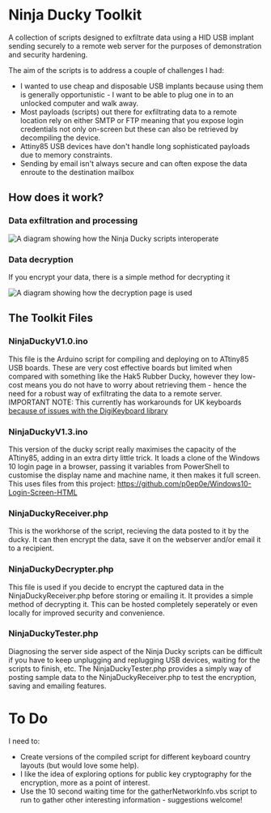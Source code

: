 # Ninja Ducky Toolkit

A collection of scripts designed to exfiltrate data using a HID USB implant sending securely to a remote web server for the purposes of demonstration and security hardening.

The aim of the scripts is to address a couple of challenges I had:

 - I wanted to use cheap and disposable USB implants because using them is generally opportunistic - I want to be able to plug one in to an unlocked computer and walk away.
 - Most payloads (scripts) out there for exfiltrating data to a remote location rely on either SMTP or FTP meaning that you expose login credentials not only on-screen but these can also be retrieved by decompiling the device.
 - Attiny85 USB devices have don't handle long sophisticated payloads due to memory constraints.
 - Sending by email isn't always secure and can often expose the data enroute to the destination mailbox

## How does it work?

### Data exfiltration and processing

![A diagram showing how the Ninja Ducky scripts interoperate](http://bobmckay.com/wp-content/uploads/2022/08/Ninja-Ducky-Diagram-Part1.jpg)

### Data decryption
If you encrypt your data, there is a simple method for decrypting it

![A diagram showing how the decryption page is used](http://bobmckay.com/wp-content/uploads/2022/08/Ninja-Ducky-Diagram-Part2.jpg)

## The Toolkit Files

### NinjaDuckyV1.0.ino
This file is the Arduino script for compiling and deploying on to ATtiny85 USB boards.  These are very cost effective boards but limited when compared with something like the Hak5 Rubber Ducky, however they low-cost means you do not have to worry about retrieving them - hence the need for a robust way of exfiltrating the data to a remote server.  IMPORTANT NOTE: This currently has workarounds for UK keyboards [because of issues with the DigiKeyboard library](https://bobmckay.com/i-t-support-networking/using-the-digispark-digikeyboard-h-library-with-uk-keyboards/)

### NinjaDuckyV1.3.ino
This version of the ducky script really maximises the capacity of the ATtiny85, adding in an extra dirty little trick.  It loads a clone of the Windows 10 login page in a browser, passing it variables from PowerShell to customise the display name and machine name, it then makes it full screen.  This uses files from this project: https://github.com/p0ep0e/Windows10-Login-Screen-HTML

### NinjaDuckyReceiver.php
This is the workhorse of the script, recieving the data posted to it by the ducky.  It can then encrypt the data, save it on the webserver and/or email it to a recipient.

### NinjaDuckyDecrypter.php
This file is used if you decide to encrypt the captured data in the NinjaDuckyReceiver.php before storing or emailing it.  It provides a simple method of decrypting it.  This can be hosted completely seperately or even locally for improved security and convenience.

### NinjaDuckyTester.php
Diagnosing the server side aspect of the Ninja Ducky scripts can be difficult if you have to keep unplugging and replugging USB devices, waiting for the scripts to finish, etc.   The NinjaDuckyTester.php provides a simply way of posting sample data to the NinjaDuckyReceiver.php to test the encryption, saving and emailing features.

# To Do
I need to:
 - Create versions of the compiled script for different keyboard country layouts (but would love some help).
 - I like the idea of exploring options for public key cryptography for the encryption, more as a point of interest.
 - Use the 10 second waiting time for the gatherNetworkInfo.vbs script to run to gather other interesting information - suggestions welcome!
